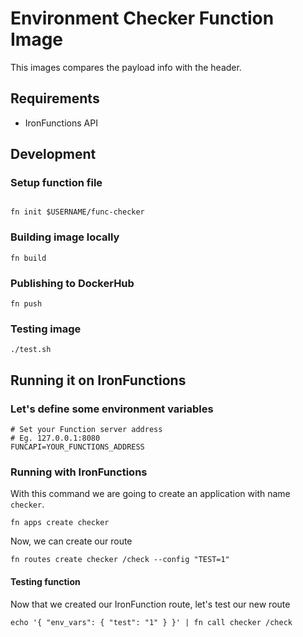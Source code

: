 # Environment Checker Function Image

This images compares the payload info with the header.

## Requirements

- IronFunctions API

## Development

### Setup function file

```

fn init $USERNAME/func-checker
```

### Building image locally

```
fn build
```

### Publishing to DockerHub

```
fn push
```

### Testing image

```
./test.sh
```

## Running it on IronFunctions

### Let's define some environment variables

```
# Set your Function server address
# Eg. 127.0.0.1:8080
FUNCAPI=YOUR_FUNCTIONS_ADDRESS
```

### Running with IronFunctions

With this command we are going to create an application with name `checker`.

```
fn apps create checker
```

Now, we can create our route

```
fn routes create checker /check --config "TEST=1"
```

#### Testing function

Now that we created our IronFunction route, let's test our new route

```
echo '{ "env_vars": { "test": "1" } }' | fn call checker /check
```